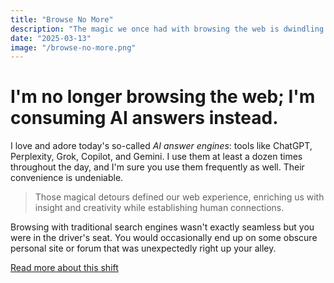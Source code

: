 ```yaml
---
title: "Browse No More"
description: "The magic we once had with browsing the web is dwindling."
date: "2025-03-13"
image: "/browse-no-more.png"
---
```


# I'm no longer browsing the web; I'm consuming AI answers instead.

I love and adore today's so-called *AI answer engines*: tools like ChatGPT, Perplexity, Grok, Copilot, and Gemini. I use them at least a dozen times throughout the day, and I'm sure you use them frequently as well. Their convenience is undeniable.

> Those magical detours defined our web experience, enriching us with insight and creativity while establishing human connections.

Browsing with traditional search engines wasn't exactly seamless but you were in the driver's seat. You would occasionally end up on some obscure personal site or forum that was unexpectedly right up your alley.

[Read more about this shift](https://paulstamatiou.com/browse-no-more) 